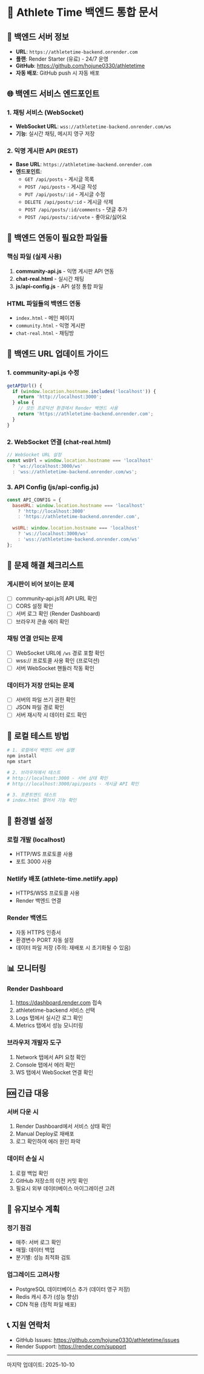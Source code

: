 # 🔧 Athlete Time 백엔드 통합 문서

## 📍 백엔드 서버 정보
- **URL**: `https://athletetime-backend.onrender.com`
- **플랜**: Render Starter (유료) - 24/7 운영
- **GitHub**: https://github.com/hojune0330/athletetime
- **자동 배포**: GitHub push 시 자동 배포

## 🌐 백엔드 서비스 엔드포인트

### 1. 채팅 서비스 (WebSocket)
- **WebSocket URL**: `wss://athletetime-backend.onrender.com/ws`
- **기능**: 실시간 채팅, 메시지 영구 저장

### 2. 익명 게시판 API (REST)
- **Base URL**: `https://athletetime-backend.onrender.com`
- **엔드포인트**:
  - `GET /api/posts` - 게시글 목록
  - `POST /api/posts` - 게시글 작성
  - `PUT /api/posts/:id` - 게시글 수정
  - `DELETE /api/posts/:id` - 게시글 삭제
  - `POST /api/posts/:id/comments` - 댓글 추가
  - `POST /api/posts/:id/vote` - 좋아요/싫어요

## 📁 백엔드 연동이 필요한 파일들

### 핵심 파일 (실제 사용)
1. **community-api.js** - 익명 게시판 API 연동
2. **chat-real.html** - 실시간 채팅
3. **js/api-config.js** - API 설정 통합 파일

### HTML 파일들의 백엔드 연동
- `index.html` - 메인 페이지
- `community.html` - 익명 게시판
- `chat-real.html` - 채팅방

## 🔄 백엔드 URL 업데이트 가이드

### 1. community-api.js 수정
```javascript
getAPIUrl() {
  if (window.location.hostname.includes('localhost')) {
    return 'http://localhost:3000';
  } else {
    // 모든 프로덕션 환경에서 Render 백엔드 사용
    return 'https://athletetime-backend.onrender.com';
  }
}
```

### 2. WebSocket 연결 (chat-real.html)
```javascript
// WebSocket URL 설정
const wsUrl = window.location.hostname === 'localhost'
  ? 'ws://localhost:3000/ws'
  : 'wss://athletetime-backend.onrender.com/ws';
```

### 3. API Config (js/api-config.js)
```javascript
const API_CONFIG = {
  baseURL: window.location.hostname === 'localhost' 
    ? 'http://localhost:3000' 
    : 'https://athletetime-backend.onrender.com',
    
  wsURL: window.location.hostname === 'localhost'
    ? 'ws://localhost:3000/ws'
    : 'wss://athletetime-backend.onrender.com/ws'
};
```

## 🚨 문제 해결 체크리스트

### 게시판이 비어 보이는 문제
- [ ] community-api.js의 API URL 확인
- [ ] CORS 설정 확인
- [ ] 서버 로그 확인 (Render Dashboard)
- [ ] 브라우저 콘솔 에러 확인

### 채팅 연결 안되는 문제
- [ ] WebSocket URL에 `/ws` 경로 포함 확인
- [ ] wss:// 프로토콜 사용 확인 (프로덕션)
- [ ] 서버 WebSocket 핸들러 작동 확인

### 데이터가 저장 안되는 문제
- [ ] 서버의 파일 쓰기 권한 확인
- [ ] JSON 파일 경로 확인
- [ ] 서버 재시작 시 데이터 로드 확인

## 📝 로컬 테스트 방법

```bash
# 1. 로컬에서 백엔드 서버 실행
npm install
npm start

# 2. 브라우저에서 테스트
# http://localhost:3000 - 서버 상태 확인
# http://localhost:3000/api/posts - 게시글 API 확인

# 3. 프론트엔드 테스트
# index.html 열어서 기능 확인
```

## 🔐 환경별 설정

### 로컬 개발 (localhost)
- HTTP/WS 프로토콜 사용
- 포트 3000 사용

### Netlify 배포 (athlete-time.netlify.app)
- HTTPS/WSS 프로토콜 사용
- Render 백엔드 연결

### Render 백엔드
- 자동 HTTPS 인증서
- 환경변수 PORT 자동 설정
- 데이터 파일 저장 (주의: 재배포 시 초기화될 수 있음)

## 📊 모니터링

### Render Dashboard
1. https://dashboard.render.com 접속
2. athletetime-backend 서비스 선택
3. Logs 탭에서 실시간 로그 확인
4. Metrics 탭에서 성능 모니터링

### 브라우저 개발자 도구
1. Network 탭에서 API 요청 확인
2. Console 탭에서 에러 확인
3. WS 탭에서 WebSocket 연결 확인

## 🆘 긴급 대응

### 서버 다운 시
1. Render Dashboard에서 서비스 상태 확인
2. Manual Deploy로 재배포
3. 로그 확인하여 에러 원인 파악

### 데이터 손실 시
1. 로컬 백업 확인
2. GitHub 저장소의 이전 커밋 확인
3. 필요시 외부 데이터베이스 마이그레이션 고려

## 📅 유지보수 계획

### 정기 점검
- 매주: 서버 로그 확인
- 매월: 데이터 백업
- 분기별: 성능 최적화 검토

### 업그레이드 고려사항
- PostgreSQL 데이터베이스 추가 (데이터 영구 저장)
- Redis 캐시 추가 (성능 향상)
- CDN 적용 (정적 파일 배포)

## 📞 지원 연락처
- GitHub Issues: https://github.com/hojune0330/athletetime/issues
- Render Support: https://render.com/support

---
마지막 업데이트: 2025-10-10